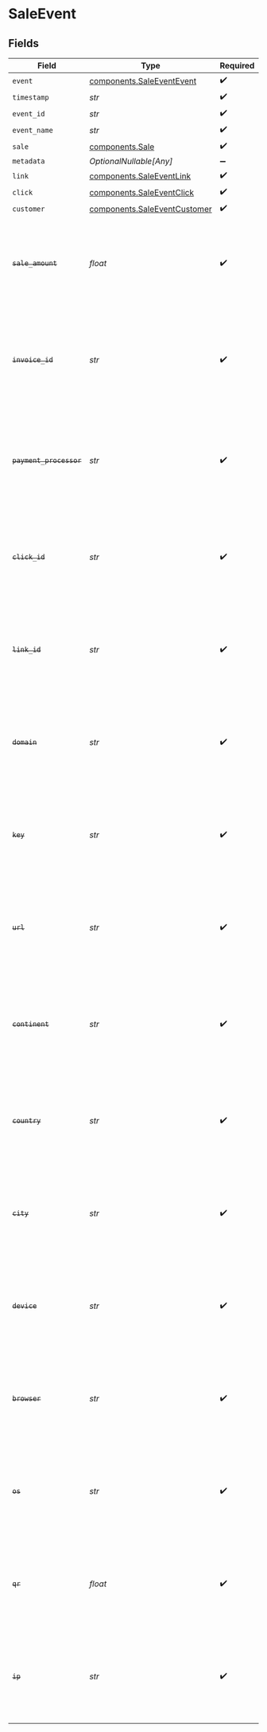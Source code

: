# SaleEvent


## Fields

| Field                                                                                                                                                                     | Type                                                                                                                                                                      | Required                                                                                                                                                                  | Description                                                                                                                                                               |
| ------------------------------------------------------------------------------------------------------------------------------------------------------------------------- | ------------------------------------------------------------------------------------------------------------------------------------------------------------------------- | ------------------------------------------------------------------------------------------------------------------------------------------------------------------------- | ------------------------------------------------------------------------------------------------------------------------------------------------------------------------- |
| `event`                                                                                                                                                                   | [components.SaleEventEvent](../../models/components/saleeventevent.md)                                                                                                    | :heavy_check_mark:                                                                                                                                                        | N/A                                                                                                                                                                       |
| `timestamp`                                                                                                                                                               | *str*                                                                                                                                                                     | :heavy_check_mark:                                                                                                                                                        | N/A                                                                                                                                                                       |
| `event_id`                                                                                                                                                                | *str*                                                                                                                                                                     | :heavy_check_mark:                                                                                                                                                        | N/A                                                                                                                                                                       |
| `event_name`                                                                                                                                                              | *str*                                                                                                                                                                     | :heavy_check_mark:                                                                                                                                                        | N/A                                                                                                                                                                       |
| `sale`                                                                                                                                                                    | [components.Sale](../../models/components/sale.md)                                                                                                                        | :heavy_check_mark:                                                                                                                                                        | N/A                                                                                                                                                                       |
| `metadata`                                                                                                                                                                | *OptionalNullable[Any]*                                                                                                                                                   | :heavy_minus_sign:                                                                                                                                                        | N/A                                                                                                                                                                       |
| `link`                                                                                                                                                                    | [components.SaleEventLink](../../models/components/saleeventlink.md)                                                                                                      | :heavy_check_mark:                                                                                                                                                        | N/A                                                                                                                                                                       |
| `click`                                                                                                                                                                   | [components.SaleEventClick](../../models/components/saleeventclick.md)                                                                                                    | :heavy_check_mark:                                                                                                                                                        | N/A                                                                                                                                                                       |
| `customer`                                                                                                                                                                | [components.SaleEventCustomer](../../models/components/saleeventcustomer.md)                                                                                              | :heavy_check_mark:                                                                                                                                                        | N/A                                                                                                                                                                       |
| ~~`sale_amount`~~                                                                                                                                                         | *float*                                                                                                                                                                   | :heavy_check_mark:                                                                                                                                                        | : warning: ** DEPRECATED **: This will be removed in a future release, please migrate away from it as soon as possible.<br/><br/>Deprecated: Use `sale.amount` instead.   |
| ~~`invoice_id`~~                                                                                                                                                          | *str*                                                                                                                                                                     | :heavy_check_mark:                                                                                                                                                        | : warning: ** DEPRECATED **: This will be removed in a future release, please migrate away from it as soon as possible.<br/><br/>Deprecated: Use `sale.invoiceId` instead. |
| ~~`payment_processor`~~                                                                                                                                                   | *str*                                                                                                                                                                     | :heavy_check_mark:                                                                                                                                                        | : warning: ** DEPRECATED **: This will be removed in a future release, please migrate away from it as soon as possible.<br/><br/>Deprecated: Use `sale.paymentProcessor` instead. |
| ~~`click_id`~~                                                                                                                                                            | *str*                                                                                                                                                                     | :heavy_check_mark:                                                                                                                                                        | : warning: ** DEPRECATED **: This will be removed in a future release, please migrate away from it as soon as possible.<br/><br/>Deprecated: Use `click.id` instead.      |
| ~~`link_id`~~                                                                                                                                                             | *str*                                                                                                                                                                     | :heavy_check_mark:                                                                                                                                                        | : warning: ** DEPRECATED **: This will be removed in a future release, please migrate away from it as soon as possible.<br/><br/>Deprecated: Use `link.id` instead.       |
| ~~`domain`~~                                                                                                                                                              | *str*                                                                                                                                                                     | :heavy_check_mark:                                                                                                                                                        | : warning: ** DEPRECATED **: This will be removed in a future release, please migrate away from it as soon as possible.<br/><br/>Deprecated: Use `link.domain` instead.   |
| ~~`key`~~                                                                                                                                                                 | *str*                                                                                                                                                                     | :heavy_check_mark:                                                                                                                                                        | : warning: ** DEPRECATED **: This will be removed in a future release, please migrate away from it as soon as possible.<br/><br/>Deprecated: Use `link.key` instead.      |
| ~~`url`~~                                                                                                                                                                 | *str*                                                                                                                                                                     | :heavy_check_mark:                                                                                                                                                        | : warning: ** DEPRECATED **: This will be removed in a future release, please migrate away from it as soon as possible.<br/><br/>Deprecated: Use `click.url` instead.     |
| ~~`continent`~~                                                                                                                                                           | *str*                                                                                                                                                                     | :heavy_check_mark:                                                                                                                                                        | : warning: ** DEPRECATED **: This will be removed in a future release, please migrate away from it as soon as possible.<br/><br/>Deprecated: Use `click.continent` instead. |
| ~~`country`~~                                                                                                                                                             | *str*                                                                                                                                                                     | :heavy_check_mark:                                                                                                                                                        | : warning: ** DEPRECATED **: This will be removed in a future release, please migrate away from it as soon as possible.<br/><br/>Deprecated: Use `click.country` instead. |
| ~~`city`~~                                                                                                                                                                | *str*                                                                                                                                                                     | :heavy_check_mark:                                                                                                                                                        | : warning: ** DEPRECATED **: This will be removed in a future release, please migrate away from it as soon as possible.<br/><br/>Deprecated: Use `click.city` instead.    |
| ~~`device`~~                                                                                                                                                              | *str*                                                                                                                                                                     | :heavy_check_mark:                                                                                                                                                        | : warning: ** DEPRECATED **: This will be removed in a future release, please migrate away from it as soon as possible.<br/><br/>Deprecated: Use `click.device` instead.  |
| ~~`browser`~~                                                                                                                                                             | *str*                                                                                                                                                                     | :heavy_check_mark:                                                                                                                                                        | : warning: ** DEPRECATED **: This will be removed in a future release, please migrate away from it as soon as possible.<br/><br/>Deprecated: Use `click.browser` instead. |
| ~~`os`~~                                                                                                                                                                  | *str*                                                                                                                                                                     | :heavy_check_mark:                                                                                                                                                        | : warning: ** DEPRECATED **: This will be removed in a future release, please migrate away from it as soon as possible.<br/><br/>Deprecated: Use `click.os` instead.      |
| ~~`qr`~~                                                                                                                                                                  | *float*                                                                                                                                                                   | :heavy_check_mark:                                                                                                                                                        | : warning: ** DEPRECATED **: This will be removed in a future release, please migrate away from it as soon as possible.<br/><br/>Deprecated: Use `click.qr` instead.      |
| ~~`ip`~~                                                                                                                                                                  | *str*                                                                                                                                                                     | :heavy_check_mark:                                                                                                                                                        | : warning: ** DEPRECATED **: This will be removed in a future release, please migrate away from it as soon as possible.<br/><br/>Deprecated: Use `click.ip` instead.      |